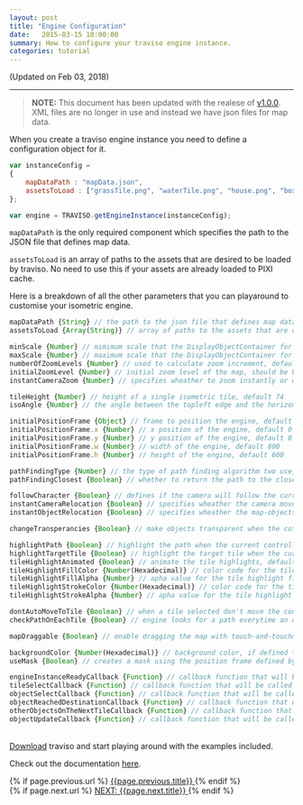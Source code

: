 ```yaml
---
layout: post
title: "Engine Configuration"
date:   2015-03-15 10:00:00
summary: How to configure your traviso engine instance.
categories: tutorial
---
```


(Updated on Feb 03, 2018)

___

> **NOTE:** This document has been updated with the realese of <a href="https://github.com/axaq/traviso.js/releases" target="_blank">v1.0.0</a>. XML files are no longer in use and instead we have json files for map data.

When you create a traviso engine instance you need to define a configuration object for it.

```js
var instanceConfig =
{
    mapDataPath : "mapData.json",
    assetsToLoad : ["grassTile.png", "waterTile.png", "house.png", "box.png"],
};

var engine = TRAVISO.getEngineInstance(instanceConfig);
```

<!--more-->

`mapDataPath` is the only required component which specifies the path to the JSON file that defines map data.

`assetsToLoad` is an array of paths to the assets that are desired to be loaded by traviso. No need to use this if your assets are already loaded to PIXI cache.

Here is a breakdown of all the other parameters that you can playaround to customise your isometric engine.

```js
mapDataPath {String} // the path to the json file that defines map data, required
assetsToLoad {Array(String)} // array of paths to the assets that are desired to be loaded by traviso, no need to use if assets are already loaded to PIXI cache, default null

minScale {Number} // mimimum scale that the DisplayObjectContainer for the map can get, default 0.5
maxScale {Number} // maximum scale that the DisplayObjectContainer for the map can get, default 1.5
numberOfZoomLevels {Number} // used to calculate zoom increment, default 5
initialZoomLevel {Number} // initial zoom level of the map, should be between -1 and 1, default 0
instantCameraZoom {Number} // specifies wheather to zoom instantly or with a tween animation, default false

tileHeight {Number} // height of a single isometric tile, default 74
isoAngle {Number} // the angle between the topleft edge and the horizontal diagonal of a isometric quad, default 30

initialPositionFrame {Object} // frame to position the engine, default { x : 0, y : 0, w : 800, h : 600 }
initialPositionFrame.x {Number} // x position of the engine, default 0
initialPositionFrame.y {Number} // y position of the engine, default 0
initialPositionFrame.w {Number} // width of the engine, default 800
initialPositionFrame.h {Number} // height of the engine, default 600

pathFindingType {Number} // the type of path finding algorithm two use, default TRAVISO.pfAlgorithms.ASTAR_ORTHOGONAL
pathFindingClosest {Boolean} // whether to return the path to the closest node if the target is unreachable, default false

followCharacter {Boolean} // defines if the camera will follow the current controllable or not, default true
instantCameraRelocation {Boolean} // specifies wheather the camera moves instantly or with a tween animation to the target location, default false
instantObjectRelocation {Boolean} // specifies wheather the map-objects will be moved to target location instantly or with an animation, default false

changeTransperancies {Boolean} // make objects transparent when the cotrollable is behind them, default true

highlightPath {Boolean} // highlight the path when the current controllable moves on the map, default true
highlightTargetTile {Boolean} // highlight the target tile when the current controllable moves on the map, default true
tileHighlightAnimated {Boolean} // animate the tile highlights, default true
tileHighlightFillColor {Number(Hexadecimal)} // color code for the tile highlight fill (this will be overridden if there is a highlight-image defined in the map data file), default 0x80d7ff
tileHighlightFillAlpha {Number} // apha value for the tile highlight fill (this will be overridden if there is a highlight-image defined in the map data file), default 0.5
tileHighlightStrokeColor {Number(Hexadecimal)} // color code for the tile highlight stroke (this will be overridden if there is a highlight-image defined in the map data file), default 0xFFFFFF
tileHighlightStrokeAlpha {Number} // apha value for the tile highlight stroke (this will be overridden if a highlight-image is defined), default 1.0

dontAutoMoveToTile {Boolean} // when a tile selected don't move the controllable immediately but still call 'tileSelectCallback', default false
checkPathOnEachTile {Boolean} // engine looks for a path everytime an object moves to a new tile on the path (set to false if you don't have moving objects other then your controllable on your map), default true

mapDraggable {Boolean} // enable dragging the map with touch-and-touchmove or mousedown-and-mousemove on the map, default true

backgroundColor {Number(Hexadecimal)} // background color, if defined the engine will create a solid colored background for the map, default null
useMask {Boolean} // creates a mask using the position frame defined by 'initialPositionFrame' property or the 'posFrame' parameter that is passed to 'repositionContent' method, default false

engineInstanceReadyCallback {Function} // callback function that will be called once everything is loaded and engine instance is ready, default null
tileSelectCallback {Function} // callback function that will be called when a tile is selected, default null
objectSelectCallback {Function} // callback function that will be called when a tile with an interactive map-object on it is selected, default null
objectReachedDestinationCallback {Function} // callback function that will be called when any moving object reaches its destination, default null
otherObjectsOnTheNextTileCallback {Function} // callback function that will be called when any moving object is in move and there are other objects on the next tile, default null
objectUpdateCallback {Function} // callback function that will be called everytime an objects direction or position changed, default null
```

<br/>
<a href="https://github.com/axaq/traviso.js" target="_blank">Download</a> traviso and start playing around with the examples included.

Check out the documentation <a href="/docs/" target="_blank">here</a>.

<div id="post-navigation" >
  <div class="previous">
    {% if page.previous.url %}
    <a href="{{page.previous.url}}" title="Previous post: {{page.next.title}}">
      <i class="fa fa-lg fa-arrow-circle-left"></i>
      {{page.previous.title}}
    </a>
    {% endif %}
  </div>
  <div class="next text-right">
    {% if page.next.url %}
    <a href="{{page.next.url}}" title="Next post: {{page.next.title}}">
    	NEXT: {{page.next.title}}
    	<i class="fa fa-lg fa-arrow-circle-right"></i>
    </a>
    {% endif %}
  </div>
</div>
